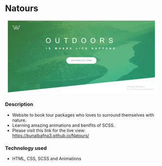 

# Natours
![Thumbnail](https://github.com/kunalbafna3/Natours/blob/main/homepage.PNG)

### Description
- Website to book tour packages who loves to surround themselves with nature.
- Learning amazing animations and benifits of SCSS.
- Please visit this link for the live view: https://kunalbafna3.github.io/Natours/
 
### Technology used
- HTML, CSS, SCSS and Animations

